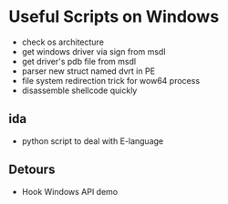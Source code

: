 # Useful Scripts on Windows
- check os architecture
- get windows driver via sign from msdl
- get driver's pdb file from msdl
- parser new struct named dvrt in PE 
- file system redirection trick for wow64 process
- disassemble shellcode quickly

## ida

- python script to deal with E-language


## Detours

- Hook Windows API demo
